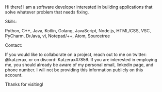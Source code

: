Hi there! I am a software developer interested in building applications that solve whatever problem that needs fixing.

Skills:

Python, C++, Java, Kotlin, Golang, JavaScript, Node.js, HTML/CSS, VSC, PyCharm, DrJava, vi, Notepad/++, Atom, Sourcetree

Contact:

If you would like to collaborate on a project, reach out to me on twitter: @katzerax, or on discord: Katzerax#7856.
If you are interested in employing me, you should already be aware of my personal email, linkedin page, and phone number. I will not be providing this information publicly on this account.

Thanks for visiting!

<!---
katzerax/katzerax is a ✨ special ✨ repository because its `README.md` (this file) appears on your GitHub profile.
You can click the Preview link to take a look at your changes.
--->
